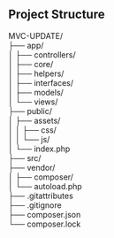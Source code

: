 ## Project Structure

MVC-UPDATE/ <br/>
  ├── app/ <br/>
  │   ├── controllers/ <br/>
  │   ├── core/ <br/>
  │   ├── helpers/ <br/>
  │   ├── interfaces/ <br/>
  │   ├── models/ <br/>
  │   └── views/ <br/>
  ├── public/<br/>
  │   ├── assets/<br/>
  │   │   ├── css/ <br/>
  │   │   └── js/ <br/>
  │   └── index.php<br/>
  ├── src/ <br/>
  ├── vendor/<br/>
  │   ├── composer/<br/>
  │   └── autoload.php<br/>
  ├── .gitattributes<br/>
  ├── .gitignore<br/>
  ├── composer.json<br/>
  └── composer.lock<br/>
